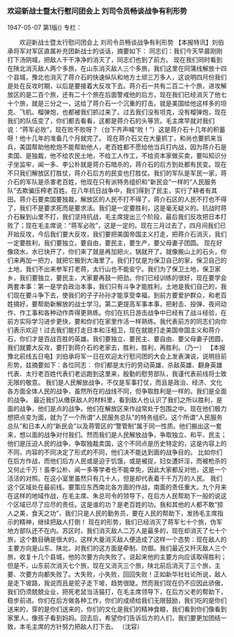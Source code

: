 ### 欢迎新战士暨太行慰问团会上  刘司令员畅谈战争有利形势

1947-05-07
第1版()
专栏：

　　欢迎新战士暨太行慰问团会上
    刘司令员畅谈战争有利形势
    【本报特讯】刘伯承将军对军区直属补充团新战士的谈话，摘要如下：
    同志们：我们今天早晨刚刚打下汤阴城，把敌人干干净净的消灭了，同志们也到了前方。
    现在我们同时看到在陕北消灭敌人两个多旅，在山东消灭敌人三个多旅，我们这里在同蒲线解放十四个县城，豫北也消灭了蒋介石的快速纵队和地方土顽三万多人，这说明四月份我们是处在反攻时期，以后是要接着大反攻下去。蒋介石一共有二百二十个旅，进攻解放区的是二百个旅，还有二十个旅在后面警戒他的后方，现在我们已经消灭了他七十个旅，就是三分之一，这给了蒋介石一个沉重的打击。就是美国给他这样多的坦克、飞机、榴弹炮，也都被我们抓过来了。过去我们没有坦克，没有榴弹炮，现在我们的队伍变了，你们都去看看，这都是蒋介石的头等货。毛主席早就对我们说：“蒋军必败”，现在败不败呀？（台下齐声喊“败！”）这是蒋介石十几年的积蓄呀！他十几年的准备几个月就完了。
    现在蒋介石又在大量抓丁，和尚也要抓来当兵，美国帮助他枪炮不能帮助他人，老百姓都不愿给他当兵打内战，因为蒋介石是卖国、是独裁，他不给农民土地，不给工人作工，不给资本家做买卖，要叫知识分子坐监牢，闻一多、李公朴就是蒋介石暗杀的，蒋介石的后方到处都有民变。现在不只我们解放区打胜仗，蒋介石后方的民变也打胜仗。我们的军队是军民一家，蒋介石的军队是杀害老百姓，他现在只有派特务组织和“新民会”一样的“人民服务队”去欺骗压榨老百姓。在八年抗日战争中，我们得到了民主，实行了耕者有其田。蒋介石要卖国要独裁，解放区的人民不打不得了，蒋介石区的人民不打也不得了，我们不是要求死而是要求活。我们是一定要胜利，这是毫无疑义的。抗战时蒋介石躲到山里不打，我们坚持抗战，毛主席提出三个阶段，最后我们反攻把日本打败了；现在毛主席说：“蒋军必败”，这是一定的。现在三月过去了，四月间我们已开始反攻，今后我们要大反攻，我们要把美国帝国主义打走，把蒋介石消灭，我们一定要胜利，我们要独立，要自由，要民主，要生产，要父母妻子团圆。
    现在好像烧水，水已快开了，你们来了就是再加把火，锅就开了。就像搬山上的石头，你们来再加一把力，就把它搬到大海里了。我们打仗是为保卫自己的家，保卫自己的土地，我们不出来参军打老蒋，太行山也不能安宁。我们为了保卫土地，保卫家乡，我们要独立，要民主，大家要再鼓一把劲。你们已经训练的很好，现在要学会两套本事：第一是学会政治本事，我们只有斗争才能胜利，土地是我们自己的，我们现在要斗争下去，使我们的子子孙孙才能享受幸福，到前方要爱护群众，和老百姓搞好，要帮助新解放的战士学习。第二更提高军事本事，把射击、投弹、夜间动作、作工事和各种动作弄得更熟练。你们在抗日游击战争中已经有了战斗经验，在前方实际学习进步更快，要和你们在家里作活一样熟练。我代表前方的同志们向你们表示欢迎！过去我们能打走日本和汪粗卫，现在就能打走美国帝国主义和蒋介石，你们才是百战百胜的英雄。我们要独立、要民主、要自由、要父母妻子团圆，我们就要大反攻，要打到蒋介石的老家去，胜利，胜利，再胜利。（乃一）
    【本报豫北前线五日电】刘伯承将军一日在欢迎太行慰问团的大会上发表演说，说明目前形势，兹摘要如下：各位同志：
    你们都是太行的劳动英雄、杀敌英雄、翻身英雄代表、太行老百姓代表们老远跑到这里来，殷勤的慰劳部队，我谨代表前线将士致无限的敬意。
    我们是人民解放战争，不仅是军事打仗，而且是政治、经济、文化各方面全体人民的战争，虽然所在的战线不同，但争取胜利是一样的。我们是全面的战争。
    最近我们从缴获敌人的材料里，看到敌人也认识了我们之所以胜利，是面的战争，他们是点的战争。他们在解放区来作战常处于包围之中。现在他们极力想把点变为面，就为了一个所谓“人民服务总队”的特务组织。这个所谓“人民服务总队”和日本人的“新民会”以及蒋管区的“警管制”属于同一性质。他们搬出这一套来，想以面的战争对付我们。然而我们是人民解放战争，争取独立、和平、民主；他们是压迫人民的战争，争取独裁卖国，这个不同点是历史特定的，这是内容上的不同，内容的不同决定了形式的不同，他们决不能达到面的战争目的。
    比如你们在后方作战，而他们后方人民或是迫于饥饿，或是被捉，妇女遭奸淫，而被枪杀的又何止千万！虽李公朴、闻一多等学者也不能幸免，因此大家都反对他，这是一个活活的对照。在这小室里虽然只有几十人，但是却代表着千千万万的人民。
    我们这个区域处在最前线。要策应东西南北各方面的作战，南面的责任重大。九个月来在这样的地域作战，在毛主席、朱总司令的领导下，在后方人民帮助下一般的说这个区域已尽了应尽的责任。这是谁的功？是老百姓的功。我和其他的人都不敢“掠人之美，食天之功”，我们只是人民的勤务员，要在人民的帮助下，发扬毛主席指示的精神，继续把敌人打倒！
    现在的形势，我们已经消灭了蒋军七十个旅，伪军地方部队还不在内。苏区时，我们消灭敌人二万人是最多的，现在却消灭了七十个旅，这个数目确是很大的。这样大量消灭敌人便造成了这样一个态势：现在敌人的主要方向是山东、陕北，对我们的这方面是牵制、防御。我们最近又歼灭敌人三个旅，收复十几个县城，他的次要方向失败了。说起来他的主要方向应该取得胜利；但是不，山东前次消灭七个旅，现在又消灭三个旅，陕北前后消灭了三个旅，主要、次要方向都失败了。大失败，小失败，回回失败！正如新华社社论所说，敌人是走下坡路，我说而且是驼子走下坡，趋势很陡。然而我们现在仍不应因此骄傲，我们仍须兢兢业业，把死老鼠当活猫打，在毛主席领导下，在后方父老的帮助下，稳步前进。你们在后方做各种工作，你们的成绩给我们无限鼓励，我们吃的是你们送来的，穿的是你们送来的，你们的文化是我们的精神食粮，我们看到你们像看到家里人，像孩子看到妈妈。回去后，希望你们告诉后方的人们，我们要更加团结一致，本毛主席的方针努力把敌人打下去。
                  （沈容）
